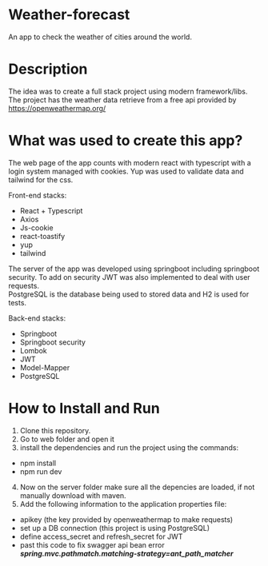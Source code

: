 # Weather-forecast
An app to check the weather of cities around the world.

# Description
The idea was to create a full stack project using modern framework/libs.  
The project has the weather data retrieve from a free api provided by https://openweathermap.org/

# What was used to create this app?
The web page of the app counts with modern react with typescript with a login system managed with cookies. Yup was used to validate data and tailwind for the css.  
  
Front-end stacks:
- React + Typescript
- Axios
- Js-cookie
- react-toastify
- yup
- tailwind
  
The server of the app was developed using springboot including springboot security. To add on security JWT was also implemented to deal with user requests.  
PostgreSQL is the database being used to stored data and H2 is used for tests.  

Back-end stacks:
- Springboot
- Springboot security
- Lombok
- JWT
- Model-Mapper
- PostgreSQL  

# How to Install and Run
1. Clone this repository.  
2. Go to web folder and open it
3. install the dependencies and run the project using the commands:
- npm install
- npm run dev  
4. Now on the server folder make sure all the depencies are loaded, if not manually download with maven.
5. Add the following information to the application properties file:
- apikey (the key provided by openweathermap to make requests)  
- set up a DB connection (this project is using PostgreSQL)
- define access_secret and refresh_secret for JWT  
- past this code to fix swagger api bean error **_spring.mvc.pathmatch.matching-strategy=ant_path_matcher_**
